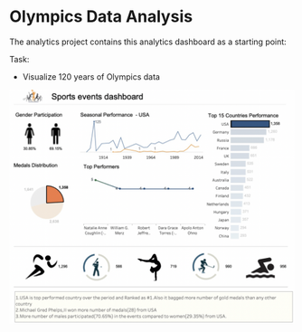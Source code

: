 # Olympics Data Analysis

The analytics project contains this analytics dashboard as a starting point:

Task:
* Visualize 120 years of Olympics data



![Logo](https://github.com/JerylLee/120-years-of-Olympic-history-athletes-and-results/blob/main/Screen%20Shot%202022-11-09%20at%202.58.15%20PM.png?raw=true)

